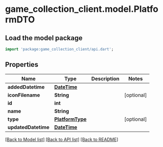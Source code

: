 # game_collection_client.model.PlatformDTO

## Load the model package
```dart
import 'package:game_collection_client/api.dart';
```

## Properties
Name | Type | Description | Notes
------------ | ------------- | ------------- | -------------
**addedDatetime** | [**DateTime**](DateTime.md) |  | 
**iconFilename** | **String** |  | [optional] 
**id** | **int** |  | 
**name** | **String** |  | 
**type** | [**PlatformType**](PlatformType.md) |  | [optional] 
**updatedDatetime** | [**DateTime**](DateTime.md) |  | 

[[Back to Model list]](../README.md#documentation-for-models) [[Back to API list]](../README.md#documentation-for-api-endpoints) [[Back to README]](../README.md)


